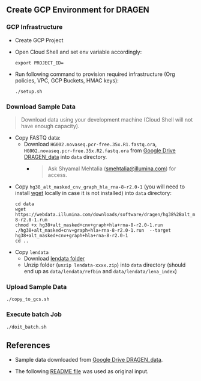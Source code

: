 ## Create GCP Environment for DRAGEN

### GCP Infrastructure

* Create GCP Project
* Open Cloud Shell and set env variable accordingly:
  ```shell
  export PROJECT_ID=
  ```

* Run following command to provision required infrastructure (Org policies, VPC, GCP Buckets, HMAC keys):
  ```shell
  ./setup.sh
  ```

### Download Sample Data

> Download data using your development machine (Cloud Shell will not have enough capacity). 

* Copy FASTQ data:
  * Download `HG002.novaseq.pcr-free.35x.R1.fastq.ora`, `HG002.novaseq.pcr-free.35x.R2.fastq.ora` from [Google Drive DRAGEN_data](https://drive.google.com/corp/drive/folders/16qFUVK-QNGtiNnr4yO-JCZnBNHvrGC11) into `data` directory.
    * > Ask Shyamal Mehtalia (smehtalia@illumina.com) for access. 
* Copy `hg38_alt_masked_cnv_graph_hla_rna-8-r2.0-1` (you will need to install [wget](https://www.gnu.org/software/wget/) locally in case it is not installed) into `data` directory:
  ```shell
  cd data
  wget https://webdata.illumina.com/downloads/software/dragen/hg38%2Balt_masked%2Bcnv%2Bgraph%2Bhla%2Brna-8-r2.0-1.run
  chmod +x hg38+alt_masked+cnv+graph+hla+rna-8-r2.0-1.run
  ./hg38+alt_masked+cnv+graph+hla+rna-8-r2.0-1.run  --target hg38+alt_masked+cnv+graph+hla+rna-8-r2.0-1
  cd ..
  ```
* Copy `lendata`
  * Download [lendata folder](https://drive.google.com/corp/drive/folders/1pOFmVh8YwsH1W9e8En7jxzEYF_0O2rmr)
  * Unzip folder (`unzip lendata-xxxx.zip`) into `data` directory (should end up as `data/lendata/refbin` and `data/lendata/lena_index`)


### Upload Sample Data      
```shell
./copy_to_gcs.sh
```

### Execute batch Job

```shell
./doit_batch.sh
```

## References
* Sample data downloaded from  [Google Drive DRAGEN_data](https://drive.google.com/corp/drive/folders/1nwewtQCu2KarG-zw_pv4XZhwS8XOc2lo).

* The following [README file](https://docs.google.com/document/d/1Uawxi4UrY_jjsD6Mp-n1o-_gMUB6eSMA5vIWdhVHS3U/edit#heading=h.z1g5ff2ylnea) was used as original input. 

